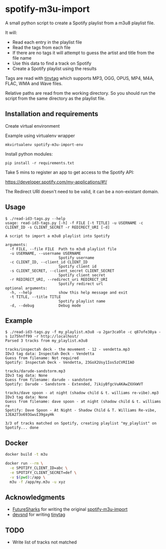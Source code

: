# spotify-m3u-import

A small python script to create a Spotify playlist from a m3u8 playlist file.

It will:

  - Read each entry in the playlist file
  - Read the tags from each file
  - If there are no tags it will attempt to guess the artist and title from the file name
  - Use this data to find a track on Spotify
  - Create a Spotify playlist using the results

Tags are read with [tinytag](https://github.com/devsnd/tinytag/) which supports MP3, OGG, OPUS, MP4, M4A, FLAC, WMA and Wave files.

Relative paths are read from the working directory. So you should run the script from the same directory as the playlist file.

## Installation and requirements

Create virtual environment

Example using virtualenv wrapper
```
mkvirtualenv spotify-m3u-import-env
```

Install python modules:

```
pip install -r requirements.txt
```

Take 5 mins to register an app to get access to the Spotify API:

https://developer.spotify.com/my-applications/#!/

The Redirect URI doesn't need to be valid, it can be a non-existant domain.

## Usage

```
$ ./read-id3-tags.py --help
usage: read-id3-tags.py [-h] -f FILE [-t TITLE] -u USERNAME -c CLIENT_ID -s CLIENT_SECRET -r REDIRECT_URI [-d]

A script to import a m3u8 playlist into Spotify

arguments:
  -f FILE, --file FILE  Path to m3u8 playlist file
  -u USERNAME, --username USERNAME
                        Spotify username
  -c CLIENT_ID, --client_id CLIENT_ID
                        Spotify client id
  -s CLIENT_SECRET, --client_secret CLIENT_SECRET
                        Spotify client secret
  -r REDIRECT_URI, --redirect_uri REDIRECT_URI
                        Spotify redirect url
optional arguments:
  -h, --help            show this help message and exit
  -t TITLE, --title TITLE 
                        Spotify playlist name
  -d, --debug           Debug mode
```

## Example

```
$ ./read-id3-tags.py -f my_playlist.m3u8 -u 2gar3ca9le -c q87ofe38ya -s 1z75hnff99 -r http://localhost/
Parsed 3 tracks from my_playlist.m3u8

tracks/inspectah deck - the movement - 12 - vendetta.mp3
IDv3 tag data: Inspectah Deck - Vendetta
Guess from filename: Not required
Spotify: Inspectah Deck - Vendetta, 23GoX2Usy1Ios5zCVRIIAO

tracks/darude-sandstorm.mp3
IDv3 tag data: None
Guess from filename: darude - sandstorm
Spotify: Darude - Sandstorm - Extended, 7ikiyBfgcVuAKAwZXXkWVT

tracks/dave spoon - at night (shadow child & t. williams re-vibe).mp3
IDv3 tag data: None
Guess from filename: dave spoon - at night (shadow child & t. williams re
Spotify: Dave Spoon - At Night - Shadow Child & T. Williams Re-vibe, 1JEA273o693GwuI39gayHk

3/3 of tracks matched on Spotify, creating playlist "my_playlist" on Spotify... done
```

## Docker

```bash
docker build -t m3u

docker run --rm \
  -e SPOTIFY_CLIENT_ID=abc \
  -e SPOTIFY_CLIENT_SECRET=def \
  -v $(pwd):/app \
  m3u -f /app/my.m3u -u xyz
```

## Acknowledgments

 - [FutureSharks](https://github.com/FutureSharks) for writing the original [spotify-m3u-import](https://github.com/FutureSharks/spotify-m3u-import)
 - [devsnd](https://github.com/devsnd) for writing [tinytag](https://github.com/devsnd/tinytag/) 

## TODO

- Write list of tracks not matched